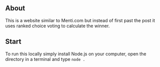 ## About

This is a website similar to Menti.com but instead of first past the post it uses ranked choice voting to calculate the winner.

## Start

To run this locally simply install Node.js on your computer, open the directory in a terminal and type `node .`
